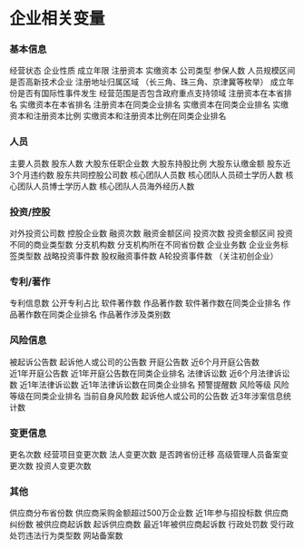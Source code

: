 # 企业相关变量
### 基本信息
经营状态
企业性质
成立年限
注册资本
实缴资本
公司类型
参保人数
人员规模区间
是否高新技术企业
注册地址归属区域     （长三角、珠三角、京津冀等枚举）
成立年份是否有国际性事件发生
经营范围是否包含政府重点支持领域
注册资本在本省排名
实缴资本在本省排名
注册资本在同类企业排名
实缴资本在同类企业排名
实缴资本和注册资本比例
实缴资本和注册资本比例在同类企业排名
### 人员
主要人员数
股东人数
大股东任职企业数
大股东持股比例
大股东认缴金额
股东近3个月违约数
股东共同控股公司数
核心团队人员数
核心团队人员硕士学历人数
核心团队人员博士学历人数
核心团队人员海外经历人数
### 投资/控股
对外投资公司数
控股企业数
融资次数
融资金额区间
投资次数
投资金额区间
投资不同的商业类型数
分支机构数
分支机构所在不同省份数
企业业务数
企业业务标签类型数
战略投资事件数
股权融资事件数
A轮投资事件数		（关注初创企业）
### 专利/著作
专利信息数
公开专利占比
软件著作数
作品著作数
软件著作数在同类企业排名
作品著作数在同类企业排名
作品著作涉及类别数
### 风险信息
被起诉公告数
起诉他人或公司的公告数
开庭公告数
近6个月开庭公告数	
近1年开庭公告数
近1年开庭公告数在同类企业排名
法律诉讼数
近6个月法律诉讼数
近1年法律诉讼数
近1年法律诉讼数在同类企业排名
预警提醒数
风险等级
风险等级在同类企业排名
当前自身风险数
起诉他人或公司的公告数
近3年涉案信息统计数
### 变更信息
更名次数
经营项目变更次数
法人变更次数
是否跨省份迁移
高级管理人员备案变更次数
投资人变更次数
### 其他
供应商分布省份数
供应商采购金额超过500万企业数
近1年参与招投标数
供应商纠纷数
被供应商起诉数
起诉供应商数
最近1年被供应商起诉数
行政处罚数
受行政处罚违法行为类型数
网站备案数



